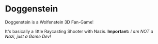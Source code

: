 # Doggenstein

Doggenstein is a Wolfenstein 3D Fan-Game!

It's basically a little Raycasting Shooter with Nazis.
**Important:** *I am NOT a Nazi, just a Game Dev!*